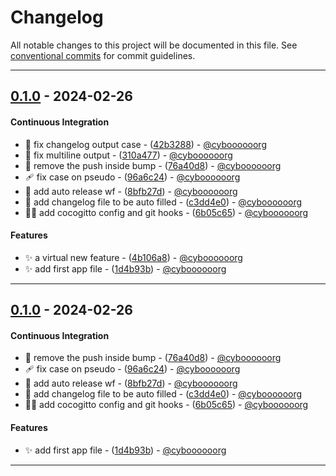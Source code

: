 # Changelog

All notable changes to this project will be documented in this file. See [conventional commits](https://www.conventionalcommits.org/) for commit guidelines.

- - -
## [0.1.0](https://github.com/cyboooooorg/cocogitto-wf-playground/compare/29673c70f15c2aba050a1f335c8d158febc638a2..0.1.0) - 2024-02-26
#### Continuous Integration
- :green_heart: fix changelog output case - ([42b3288](https://github.com/cyboooooorg/cocogitto-wf-playground/commit/42b3288cf8449bcfcc9e95fc8f5d2a98a3d7ba3a)) - [@cyboooooorg](https://github.com/cyboooooorg)
- :green_heart: fix multiline output - ([310a477](https://github.com/cyboooooorg/cocogitto-wf-playground/commit/310a477748aed64aa9a14fea927fcface80bacf1)) - [@cyboooooorg](https://github.com/cyboooooorg)
- :green_heart: remove the push inside bump - ([76a40d8](https://github.com/cyboooooorg/cocogitto-wf-playground/commit/76a40d8d7eb0cea50fb06505eb7c33e2642e8194)) - [@cyboooooorg](https://github.com/cyboooooorg)
- :adhesive_bandage: fix case on pseudo - ([96a6c24](https://github.com/cyboooooorg/cocogitto-wf-playground/commit/96a6c24d6617fee795396c908c14d0c891339ca0)) - [@cyboooooorg](https://github.com/cyboooooorg)
- :construction_worker: add auto release wf - ([8bfb27d](https://github.com/cyboooooorg/cocogitto-wf-playground/commit/8bfb27de9fd643d2eba0bae6637ce1b96017cf82)) - [@cyboooooorg](https://github.com/cyboooooorg)
- :construction_worker: add changelog file to be auto filled - ([c3dd4e0](https://github.com/cyboooooorg/cocogitto-wf-playground/commit/c3dd4e089742bf9eca5ab662031dfb6ea9eb809f)) - [@cyboooooorg](https://github.com/cyboooooorg)
- :technologist: add cocogitto config and git hooks - ([6b05c65](https://github.com/cyboooooorg/cocogitto-wf-playground/commit/6b05c653009463cc6728fd6b74115f54a8263b80)) - [@cyboooooorg](https://github.com/cyboooooorg)
#### Features
- :sparkles: a virtual new feature - ([4b106a8](https://github.com/cyboooooorg/cocogitto-wf-playground/commit/4b106a8d3d60d23be6e54127e7a5694b5122c1f1)) - [@cyboooooorg](https://github.com/cyboooooorg)
- :sparkles: add first app file - ([1d4b93b](https://github.com/cyboooooorg/cocogitto-wf-playground/commit/1d4b93bdb1cc99f70710010bde270d109568f1d2)) - [@cyboooooorg](https://github.com/cyboooooorg)

- - -

## [0.1.0](https://github.com/cyboooooorg/cocogitto-wf-playground/compare/29673c70f15c2aba050a1f335c8d158febc638a2..0.1.0) - 2024-02-26
#### Continuous Integration
- :green_heart: remove the push inside bump - ([76a40d8](https://github.com/cyboooooorg/cocogitto-wf-playground/commit/76a40d8d7eb0cea50fb06505eb7c33e2642e8194)) - [@cyboooooorg](https://github.com/cyboooooorg)
- :adhesive_bandage: fix case on pseudo - ([96a6c24](https://github.com/cyboooooorg/cocogitto-wf-playground/commit/96a6c24d6617fee795396c908c14d0c891339ca0)) - [@cyboooooorg](https://github.com/cyboooooorg)
- :construction_worker: add auto release wf - ([8bfb27d](https://github.com/cyboooooorg/cocogitto-wf-playground/commit/8bfb27de9fd643d2eba0bae6637ce1b96017cf82)) - [@cyboooooorg](https://github.com/cyboooooorg)
- :construction_worker: add changelog file to be auto filled - ([c3dd4e0](https://github.com/cyboooooorg/cocogitto-wf-playground/commit/c3dd4e089742bf9eca5ab662031dfb6ea9eb809f)) - [@cyboooooorg](https://github.com/cyboooooorg)
- :technologist: add cocogitto config and git hooks - ([6b05c65](https://github.com/cyboooooorg/cocogitto-wf-playground/commit/6b05c653009463cc6728fd6b74115f54a8263b80)) - [@cyboooooorg](https://github.com/cyboooooorg)
#### Features
- :sparkles: add first app file - ([1d4b93b](https://github.com/cyboooooorg/cocogitto-wf-playground/commit/1d4b93bdb1cc99f70710010bde270d109568f1d2)) - [@cyboooooorg](https://github.com/cyboooooorg)

- - -

